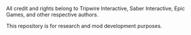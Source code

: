 All credit and rights belong to Tripwire Interactive, Saber Interactive, Epic Games, and other respective authors.

This repository is for research and mod development purposes.
